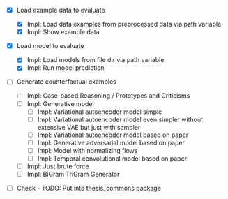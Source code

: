 - [x] Load example data to evaluate
    - [x] Impl: Load data examples from preprocessed data via path variable
    - [x] Impl: Show example data 
- [x] Load model to evaluate
    - [x] Impl: Load models from file dir via path variable
    - [x] Impl: Run model prediction 
- [ ] Generate counterfactual examples
    - [ ] Impl: Case-based Reasoning / Prototypes and Criticisms
    - [ ] Impl: Generative model
        - [ ] Impl: Variational autoencoder model simple
        - [ ] Impl: Variational autoencoder model even simpler without extensive VAE but just with sampler
        - [ ] Impl: Variational autoencoder model based on paper
        - [ ] Impl: Generative adversarial model based on paper
        - [ ] Impl: Model with normalizing flows
        - [ ] Impl: Temporal convolutional model based on paper
    - [ ] Impl: Just brute force 
    - [ ] Impl: BiGram TriGram Generator
- [ ] Check - TODO: Put into thesis_commons package



